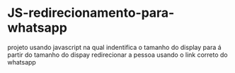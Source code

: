 # JS-redirecionamento-para-whatsapp
projeto usando javascript na qual indentifica o tamanho do display para á partir do tamanho do dispay redirecionar a pessoa usando o link correto do whatsapp 
